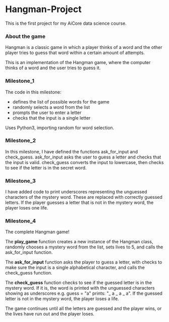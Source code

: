 # Hangman-Project

This is the first project for my AiCore data science course.

### About the game
Hangman is a classic game in which a player thinks of a word and the other player tries to guess that word within a certain amount of attempts.

This is an implementation of the Hangman game, where the computer thinks of a word and the user tries to guess it. 

### Milestone_1

The code in this milestone:
- defines the list of possible words for the game 
- randomly selects a word from the list
- prompts the user to enter a letter 
- checks that the input is a single letter

Uses Python3, importing random for word selection.

### Milestone_2

In this milestone, I have defined the functions ask_for_input and check_guess.
ask_for_input asks the user to guess a letter and checks that the input is valid.
check_guess converts the input to lowercase, then checks to see if the letter is in the secret word.

### Milestone_3

I have added code to print underscores representing the unguessed characters of the mystery word. These are replaced with correctly guessed letters. If the player guesses a letter that is not in the mystery word, the player loses one life.

### Milestone_4

The complete Hangman game! 

The **play_game** function creates a new instance of the Hangman class, randomly chooses a mystery word from the list, sets lives to 5, and calls the ask_for_input function.

The **ask_for_input** function asks the player to guess a letter, with checks to make sure the input is a single alphabetical character, and calls the check_guess function.

The **check_guess** function checks to see if the guessed letter is in the mystery word. If it is, the word is printed with the unguessed characters showing as underscores e.g. guess = "a" prints: "_ a _ a _ a". If the guessed letter is not in the mystery word, the player loses a life.

The game continues until all the letters are guessed and the player wins, or the lives have run out and the player loses.


